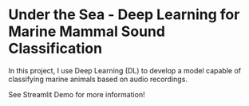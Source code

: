 # Under the Sea - Deep Learning for Marine Mammal Sound Classification

In this project, I use Deep Learning (DL) to develop a model capable of classifying marine animals based on audio recordings.

See Streamlit Demo for more information!
